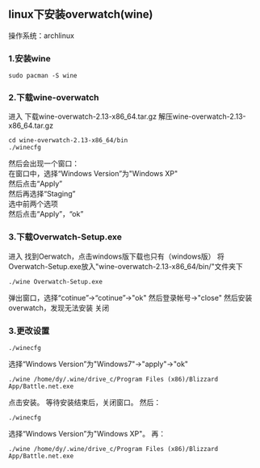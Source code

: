 ## linux下安装overwatch(wine)
操作系统：archlinux

### 1.安装wine
```
sudo pacman -S wine
```
### 2.下载wine-overwatch
进入[](https://lutris.net/files/runners/)
下载wine-overwatch-2.13-x86_64.tar.gz
解压wine-overwatch-2.13-x86_64.tar.gz
```
cd wine-overwatch-2.13-x86_64/bin
./winecfg
```
然后会出现一个窗口：  
在窗口中，选择“Windows Version”为"Windows XP"  
然后点击“Apply”  
然后再选择“Staging”  
选中前两个选项  
然后点击“Apply”，“ok”
### 3.下载Overwatch-Setup.exe
进入[](https://us.battle.net/account/download/index.xml?show=bnetapp)
找到Oerwatch，点击windows版下载也只有（windows版）
将Overwatch-Setup.exe放入"wine-overwatch-2.13-x86_64/bin/"文件夹下
```
./wine Overwatch-Setup.exe
```
弹出窗口，选择“cotinue”->“cotinue”->"ok"
然后登录帐号->"close"
然后安装overwatch，发现无法安装
关闭
### 3.更改设置
```
./winecfg
```
选择“Windows Version”为"Windows7"->"apply"->"ok"
```
./wine /home/dy/.wine/drive_c/Program Files (x86)/Blizzard App/Battle.net.exe
```
点击安装。
等待安装结束后，关闭窗口。
然后：
```
./winecfg
```
选择“Windows Version”为"Windows XP"。
再：
```
./wine /home/dy/.wine/drive_c/Program Files (x86)/Blizzard App/Battle.net.exe
```
